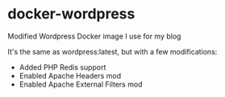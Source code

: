 # docker-wordpress
Modified Wordpress Docker image I use for my blog

It's the same as wordpress:latest, but with a few modifications:

* Added PHP Redis support
* Enabled Apache Headers mod
* Enabled Apache External Filters mod
